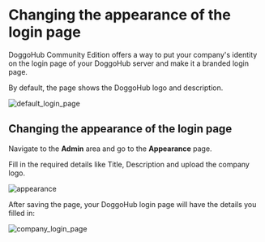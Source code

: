 # Changing the appearance of the login page

DoggoHub Community Edition offers a way to put your company's identity on the login page of your DoggoHub server and make it a branded login page.

By default, the page shows the DoggoHub logo and description.

![default_login_page](branded_login_page/default_login_page.png)

## Changing the appearance of the login page

Navigate to the **Admin** area and go to the **Appearance** page.

Fill in the required details like Title, Description and upload the company logo.

![appearance](branded_login_page/appearance.png)

After saving the page, your DoggoHub login page will have the details you filled in:

![company_login_page](branded_login_page/custom_sign_in.png)
